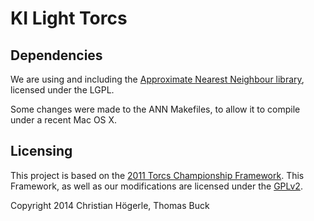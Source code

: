 # KI Light Torcs

## Dependencies

We are using and including the [Approximate Nearest Neighbour library](http://www.cs.umd.edu/~mount/ANN/), licensed under the LGPL.

Some changes were made to the ANN Makefiles, to allow it to compile under a recent Mac OS X.

## Licensing

This project is based on the [2011 Torcs Championship Framework](http://amser.hs-weingarten.de/kilight/torcs_framework_kilight_v1.1.zip). This Framework, as well as our modifications are licensed under the [GPLv2](http://www.gnu.org/licenses/gpl-2.0.html).

Copyright 2014 Christian Högerle, Thomas Buck

